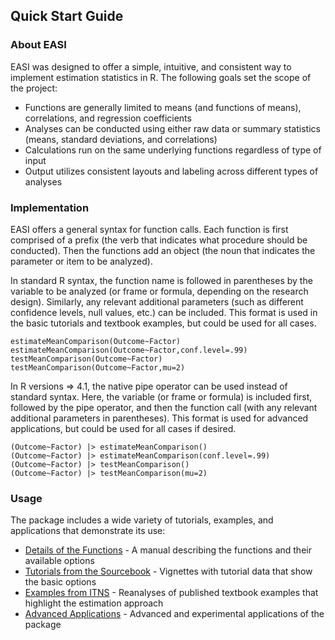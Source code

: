 
## Quick Start Guide

### About EASI

EASI was designed to offer a simple, intuitive, and consistent way to implement estimation statistics in R. The following goals set the scope of the project:

- Functions are generally limited to means (and functions of means), correlations, and regression coefficients
- Analyses can be conducted using either raw data or summary statistics (means, standard deviations, and correlations)
- Calculations run on the same underlying functions regardless of type of input
- Output utilizes consistent layouts and labeling across different types of analyses

### Implementation

EASI offers a general syntax for function calls. Each function is first comprised of a prefix (the verb that indicates what procedure should be conducted). Then the functions add an object (the noun that indicates the parameter or item to be analyzed). 

In standard R syntax, the function name is followed in parentheses by the variable to be analyzed (or frame or formula, depending on the research design). Similarly, any relevant additional parameters (such as different confidence levels, null values, etc.) can be included. This format is used in the basic tutorials and textbook examples, but could be used for all cases.

```
estimateMeanComparison(Outcome~Factor)
estimateMeanComparison(Outcome~Factor,conf.level=.99)
testMeanComparison(Outcome~Factor)
testMeanComparison(Outcome~Factor,mu=2)
```

In R versions => 4.1, the native pipe operator can be used instead of standard syntax. Here, the variable (or frame or formula) is included first, followed by the pipe operator, and then the function call (with any relevant additional parameters in parentheses). This format is used for advanced applications, but could be used for all cases if desired.

```
(Outcome~Factor) |> estimateMeanComparison()
(Outcome~Factor) |> estimateMeanComparison(conf.level=.99)
(Outcome~Factor) |> testMeanComparison()
(Outcome~Factor) |> testMeanComparison(mu=2)
```

### Usage

The package includes a wide variety of tutorials, examples, and applications that demonstrate its use:

- [Details of the Functions](./functions) - A manual describing the functions and their available options
- [Tutorials from the Sourcebook](./tutorials) - Vignettes with tutorial data that show the basic options 
- [Examples from ITNS](./examples) - Reanalyses of published textbook examples that highlight the estimation approach 
- [Advanced Applications](./applications) - Advanced and experimental applications of the package

